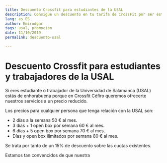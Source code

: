 ```yaml
---
title: Descuento Crossfit para estudiantes de la USAL
description: Consigue un descuento en tu tarifa de CrossFit por ser estudiante de la USAL. 
lang: es_ES
author: Emirodgar
tags: usal, promocion
date: 11/10/2019
permalink: descuento-usal

---
```


# Descuento Crossfit para estudiantes y trabajadores de la USAL

Si eres estudiante o trabajador de la Universidad de Salamanca (USAL) estás de enhorabuena porque en Crossfit Céfiro queremos ofrecerte nuestros servicios a un precio reducido.

Los precios para cualquier persona que tenga relación con la USAL son:

 - 2 días a la semana 50 € al mes.
 - 3 días + 1 open box por semana 60 € al mes.
 - 6 días + 5 open box por semana 70 € al mes.
 - Días y open box ilimitados por semana 80 € al mes.
   
Se trata por tanto de un 15% de descuento sobre las cuotas existentes.

Estamos tan convencidos de que nuestra 

<!--stackedit_data:
eyJoaXN0b3J5IjpbLTI4MTM0MzM2LDExMDQ2ODc3NjddfQ==
-->